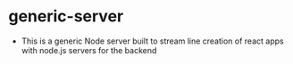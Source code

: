 # generic-server
- This is a generic Node server built to stream line creation of react apps with node.js servers for the backend
